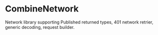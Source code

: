 # CombineNetwork

Network library supporting Published returned types, 401 network retrier, generic decoding, request builder. 
